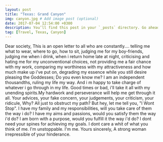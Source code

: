 ```yaml
---
layout: post
title: "Texas: Grand Canyon"
img: canyon.jpg # Add image post (optional)
date: 2017-07-04 12:54:00 +0300
description: You’ll find this post in your `_posts` directory. Go ahead and edit it and re-build the site to see your changes. # Add post description (optional)
tag: [Travel, Texas, Canyon]
---
```

Dear society,
This is an open letter to all who are constantly.... telling me what to wear, where to go, how to sit, judging me for my boy-friends, judging me when i drink, when i return home late at night, criticising and hating me for my unconventional choices, not providing me a fair chance with my work, comparing my worthiness with my attractiveness and how much make up i've put on, degrading my essence while you still desire pleasing the Goddesses; 
Do you even know me? 
I am an independent thousandths, ruling my life my way. And i m happy to take charge of whatever i go through in my life. Good times or bad, i'll take it all with my unending spirits.My hardwork and perseverance will help me get through it all.
Your advices, your fake concern, your judgements, your criticism, your ridicule, Why?
All just to obstruct my path?  But hey, let me tell you, "I Wont Stop".
I have my family and my responsibilities, will you take care of them the way i do?
I have my aims and passions, would you satisfy them the way i'd do?
I am born with a purpose, would you fulfill it the way i'd do? 
I dont need your spines for achieving my goals. I dont care a whit of what you think of me.
I'm unstoppable. I'm me. 
Yours sincerely,
A strong woman irrepressible of your hinderance.